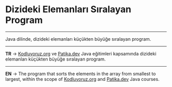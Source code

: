 # Dizideki Elemanları Sıralayan Program
***
Java dilinde, dizideki elemanları küçükten büyüğe sıralayan program.
***
**TR** -> [Kodluyoruz.org](https://www.kodluyoruz.org/) ve [Patika.dev](https://www.patika.dev/tr) Java eğitimleri kapsamında dizideki elemanları küçükten büyüğe sıralayan program.
***
**EN** -> The program that sorts the elements in the array from smallest to largest, within the scope of [Kodluyoruz.org](https://www.kodluyoruz.org/) and [Patika.dev](https://www.patika.dev/tr) Java courses.